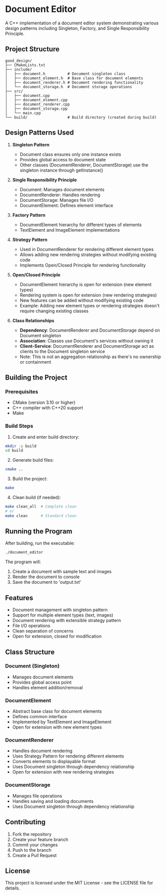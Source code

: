 # Document Editor

A C++ implementation of a document editor system demonstrating various design patterns including Singleton, Factory, and Single Responsibility Principle.

## Project Structure

```
good_design/
├── CMakeLists.txt
├── include/
│   ├── document.h          # Document singleton class
│   ├── document_element.h  # Base class for document elements
│   ├── document_renderer.h # Document rendering functionality
│   └── document_storage.h  # Document storage operations
├── src/
│   ├── document.cpp
│   ├── document_element.cpp
│   ├── document_renderer.cpp
│   ├── document_storage.cpp
│   └── main.cpp
└── build/                  # Build directory (created during build)
```

## Design Patterns Used

1. **Singleton Pattern**
   - Document class ensures only one instance exists
   - Provides global access to document state
   - Other classes (DocumentRenderer, DocumentStorage) use the singleton instance through getInstance()

2. **Single Responsibility Principle**
   - Document: Manages document elements
   - DocumentRenderer: Handles rendering
   - DocumentStorage: Manages file I/O
   - DocumentElement: Defines element interface

3. **Factory Pattern**
   - DocumentElement hierarchy for different types of elements
   - TextElement and ImageElement implementations

4. **Strategy Pattern**
   - Used in DocumentRenderer for rendering different element types
   - Allows adding new rendering strategies without modifying existing code
   - Implements Open/Closed Principle for rendering functionality

5. **Open/Closed Principle**
   - DocumentElement hierarchy is open for extension (new element types)
   - Rendering system is open for extension (new rendering strategies)
   - New features can be added without modifying existing code
   - Example: Adding new element types or rendering strategies doesn't require changing existing classes

6. **Class Relationships**
   - **Dependency**: DocumentRenderer and DocumentStorage depend on Document singleton
   - **Association**: Classes use Document's services without owning it
   - **Client-Service**: DocumentRenderer and DocumentStorage act as clients to the Document singleton service
   - Note: This is not an aggregation relationship as there's no ownership or containment

## Building the Project

### Prerequisites
- CMake (version 3.10 or higher)
- C++ compiler with C++20 support
- Make

### Build Steps

1. Create and enter build directory:
```bash
mkdir -p build
cd build
```

2. Generate build files:
```bash
cmake ..
```

3. Build the project:
```bash
make
```

4. Clean build (if needed):
```bash
make clean_all  # Complete clean
# or
make clean      # Standard clean
```

## Running the Program

After building, run the executable:
```bash
./document_editor
```

The program will:
1. Create a document with sample text and images
2. Render the document to console
3. Save the document to 'output.txt'

## Features

- Document management with singleton pattern
- Support for multiple element types (text, images)
- Document rendering with extensible strategy pattern
- File I/O operations
- Clean separation of concerns
- Open for extension, closed for modification

## Class Structure

### Document (Singleton)
- Manages document elements
- Provides global access point
- Handles element addition/removal

### DocumentElement
- Abstract base class for document elements
- Defines common interface
- Implemented by TextElement and ImageElement
- Open for extension with new element types

### DocumentRenderer
- Handles document rendering
- Uses Strategy Pattern for rendering different elements
- Converts elements to displayable format
- Uses Document singleton through dependency relationship
- Open for extension with new rendering strategies

### DocumentStorage
- Manages file operations
- Handles saving and loading documents
- Uses Document singleton through dependency relationship

## Contributing

1. Fork the repository
2. Create your feature branch
3. Commit your changes
4. Push to the branch
5. Create a Pull Request

## License

This project is licensed under the MIT License - see the LICENSE file for details. 